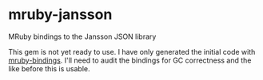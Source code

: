 # mruby-jansson

MRuby bindings to the Jansson JSON library

This gem is not yet ready to use. I have only generated the initial code with [mruby-bindings](https://github.com/jbreeden/mruby-bindings). I'll need to audit the bindings for GC correctness and the like before this is usable.
